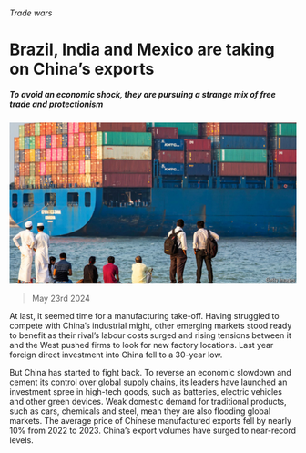 ###### Trade wars

# Brazil, India and Mexico are taking on China’s exports 

##### To avoid an economic shock, they are pursuing a strange mix of free trade and protectionism 

![image](images/20240525_FNP002.jpg) 

> May 23rd 2024 

At last, it seemed time for a manufacturing take-off. Having struggled to compete with China’s industrial might, other emerging markets stood ready to benefit as their rival’s labour costs surged and rising tensions between it and the West pushed firms to look for new factory locations. Last year foreign direct investment into China fell to a 30-year low.

But China has started to fight back. To reverse an economic slowdown and cement its control over global supply chains, its leaders have launched an investment spree in high-tech goods, such as batteries, electric vehicles and other green devices. Weak domestic demand for traditional products, such as cars, chemicals and steel, mean they are also flooding global markets. The average price of Chinese manufactured exports fell by nearly 10% from 2022 to 2023. China’s export volumes have surged to near-record levels. 

